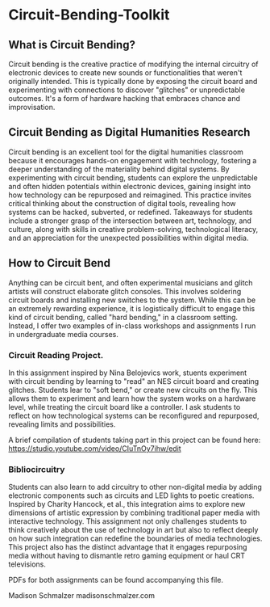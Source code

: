 # Circuit-Bending-Toolkit

## What is Circuit Bending?

Circuit bending is the creative practice of modifying the internal circuitry of electronic devices to create new sounds or functionalities that weren't originally intended. This is typically done by exposing the circuit board and experimenting with connections to discover "glitches" or unpredictable outcomes. It's a form of hardware hacking that embraces chance and improvisation.

## Circuit Bending as Digital Humanities Research

Circuit bending is an excellent tool for the digital humanities classroom because it encourages hands-on engagement with technology, fostering a deeper understanding of the materiality behind digital systems. By experimenting with circuit bending, students can explore the unpredictable and often hidden potentials within electronic devices, gaining insight into how technology can be repurposed and reimagined. This practice invites critical thinking about the construction of digital tools, revealing how systems can be hacked, subverted, or redefined. Takeaways for students include a stronger grasp of the intersection between art, technology, and culture, along with skills in creative problem-solving, technological literacy, and an appreciation for the unexpected possibilities within digital media.

## How to Circuit Bend

Anything can be circuit bent, and often experimental musicians and glitch artists will construct elaborate glitch consoles. This involves soldering circuit boards and installing new switches to the system. While this can be an extremely rewarding experience, it is logistically difficult to engage this kind of circuit bending, called "hard bending," in a classroom setting. Instead, I offer two examples of in-class workshops and assignments I run in undergraduate media courses.

### Circuit Reading Project.

In this assignment inspired by Nina Belojevics work, stuents experiment with circuit bending by learning to "read" an NES circuit board and creating glitches. Students lear to "soft bend," or create new circuits on the fly. This allows them to experiment and learn how the system works on a hardware level, while treating the circuit board like a controller. I ask students to reflect on how technological systems can be reconfigured and repurposed, revealing limits and possibilities.

A brief compilation of students taking part in this project can be found here: https://studio.youtube.com/video/CIuTnOy7ihw/edit

### Bibliocircuitry

Students can also learn to add circuitry to other non-digital media by adding electronic components such as circuits and LED lights to poetic creations. Inspired by Charity Hancock, et al., this integration aims to explore new dimensions of artistic expression by combining traditional paper media with interactive technology. This assignment not only challenges students to think creatively about the use of technology in art but also to reflect deeply on how such integration can redefine the boundaries of media technologies. This project also has the distinct advantage that it engages repurposing media without having to dismantle retro gaming equipment or haul CRT televisions.

PDFs for both assignments can be found accompanying this file.

Madison Schmalzer
madisonschmalzer.com
